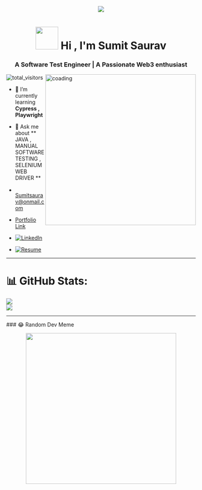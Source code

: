 <p align="center"> <img src="https://repository-images.githubusercontent.com/588181932/e36ec678-7984-4cdd-8e4c-a3932772ff8e"/> </p>
<h1 align="center"><span><img height='60px' width='60px' src="https://media.tenor.com/lGBkMdCSr-EAAAAi/bye-smile.gif"> Hi </span>, I'm Sumit Saurav </h1>
<h3 align="center">A Software Test Engineer | A Passionate Web3 enthusiast </h3>
<img align = "right" alt = 'coading' width = "400" src="https://techsable.com/wp-content/uploads/2018/10/Tehsable.com-minion.gif">
<p align="left"> <img src="https://komarev.com/ghpvc/?username=sumit021995&label=Profile%20views&color=0e75b6&style=flat" alt="total_visitors" /> </p>

- 🌱 I’m currently learning **Cypress , Playwright**

- 💬 Ask me about **  JAVA , MANUAL SOFTWARE TESTING , SELENIUM WEB DRIVER  **

- <p align="left"> <a href="mailto:sumitofficial021995@gmail.com"><img weight="15px" height="15px" src="https://upload.wikimedia.org/wikipedia/commons/thumb/7/7e/Gmail_icon_%282020%29.svg/512px-Gmail_icon_%282020%29.svg.png?20221017173631"/>Sumitsaurav@onmail.com</a></p>
- <p align="left"><a href="https://sumitsauravportfolio.netlify.app/">Portfolio Link</a></p>

-  [![LinkedIn](https://img.shields.io/badge/LinkedIn-%230077B5.svg?logo=linkedin&logoColor=white)](https://linkedin.com/in/sumit-saurav-3388b5112)
-  [![Resume](https://cdn-icons-png.flaticon.com/128/5404/5404040.png)](https://www.canva.com/design/DAGCB9Ydp5A/IkcOXGSQz0YcxOyEIXe2Kg/view?utm_content=DAGCB9Ydp5A&utm_campaign=designshare&utm_medium=link&utm_source=editor)<br/>
<hr/>
  
# 📊 GitHub Stats:
![](https://github-readme-stats.vercel.app/api/top-langs/?username=Sumit021995&theme=algolia&hide_border=false&include_all_commits=true&count_private=false&layout=compact)<br/>
![](https://github-readme-streak-stats.herokuapp.com/?user=Sumit021995&theme=algolia&hide_border=false)<br/>


<hr/>
### 😂 Random Dev Meme
<p align="center"><img  src='https://randommeme-five.vercel.app/' style="height: 400px;"/></p>
